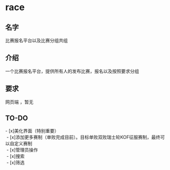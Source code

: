 # race
<h2>名字</h2>
比赛报名平台以及比赛分组共组
<h2>介绍</h2>
一个比赛报名平台，提供所有人的发布比赛，报名以及按照要求分组
<h2>要求</h2>
网页端 ，暂无
<h2>TO-DO</h2>
  - [x]美化界面（特别重要）<br>
  - [x]添加更多赛制（单败完成目前）。目标单败双败瑞士轮KOF征服赛制，最终可以自定义赛制<br>
  - [x]管理员操作<br>
  - [x]搜索<br>
  - [x]筛选<br>
 
